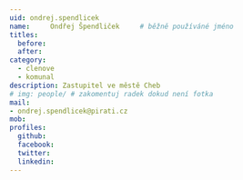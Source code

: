 ```yaml
---
uid: ondrej.spendlicek
name:     Ondřej Špendliček  	# běžně používáné jméno
titles:
  before:
  after:
category:
  - clenove
  - komunal
description: Zastupitel ve městě Cheb
# img: people/ # zakomentuj radek dokud není fotka
mail:
- ondrej.spendlicek@pirati.cz
mob:
profiles:
  github:
  facebook:
  twitter:
  linkedin:
---
```



